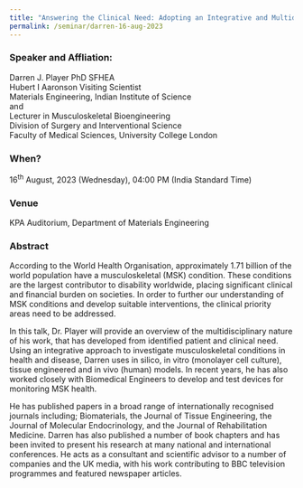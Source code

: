 ```yaml
---
title: "Answering the Clinical Need: Adopting an Integrative and Multidisciplinary Approach to Musculoskeletal Science (16/08/23)"
permalink: /seminar/darren-16-aug-2023
---
```


### Speaker and Affliation:
Darren J. Player PhD SFHEA <br>
Hubert I Aaronson Visiting Scientist <br>
Materials Engineering, Indian Institute of Science <br>
and <br>
Lecturer in Musculoskeletal Bioengineering <br>
Division of Surgery and Interventional Science <br>
Faculty of Medical Sciences, University College London 

### When?
16<sup>th</sup> August, 2023 (Wednesday), 04:00 PM (India Standard Time)

### Venue
KPA Auditorium, Department of Materials Engineering

### Abstract
According to the World Health Organisation, approximately 1.71 billion of the world population have a musculoskeletal (MSK) condition. These conditions are the largest contributor to disability worldwide, placing significant clinical and financial burden on societies. In order to further our understanding of MSK conditions and develop suitable interventions, the clinical priority areas need to be addressed.

In this talk, Dr. Player will provide an overview of the multidisciplinary nature of his work, that has developed from identified patient and clinical need. Using an integrative approach to investigate musculoskeletal conditions in health and disease, Darren uses in silico, in vitro (monolayer cell culture), tissue engineered and in vivo (human) models. In recent years, he has also worked closely with Biomedical Engineers to develop and test devices for monitoring MSK health.

He has published papers in a broad range of internationally recognised journals including; Biomaterials, the Journal of Tissue Engineering, the Journal of Molecular Endocrinology, and the Journal of Rehabilitation Medicine. Darren has also published a number of book chapters and has been invited to present his research at many national and international conferences. He acts as a consultant and scientific advisor to a number of companies and the UK media, with his work contributing to BBC television programmes and featured newspaper articles.